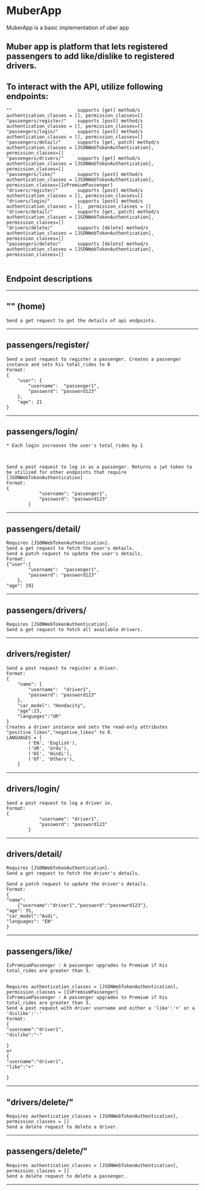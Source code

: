 # MuberApp
MuberApp is a basic implementation of uber app


## Muber app is platform that lets registered passengers to add like/dislike to registered drivers.


## To interact with the API, utilize following endpoints:

```
""                        supports [get] method/s                     authentication_classes = [], permission_classes=[]
"passengers/register/"    supports [post] method/s                    authentication_classes = [], permission_classes=[]
"passengers/login/"       supports [post] method/s                    authentication_classes = [], permission_classes=[]
"passengers/detail/"      supports [get, patch] method/s              authentication_classes = [JSONWebTokenAuthentication], permission_classes=[]
"passengers/drivers/"     supports [get] method/s                     authentication_classes = [JSONWebTokenAuthentication], permission_classes=[]
"passengers/like/"        supports [post] method/s                    authentication_classes = [JSONWebTokenAuthentication], permission_classes=[IsPremiumPassenger]
"drivers/register/"       supports [post] method/s                    authentication_classes = [], permission_classes=[]
"drivers/login/"          supports [post] method/s                    authentication_classes = [],  permission_classes = []
"drivers/detail/"         supports [get, patch] method/s               authentication_classes = [JSONWebTokenAuthentication], permission_classes=[]
"drivers/delete/"         supports [delete] method/s                  authentication_classes = [JSONWebTokenAuthentication], permission_classes=[]
"passengers/delete/"      supports [delete] method/s                  authentication_classes = [JSONWebTokenAuthentication], permission_classes=[]


```

## Endpoint descriptions
----------------------------------
## "" (home)
```
Send a get request to get the details of api endpoints. 
```
----------------------------------
## passengers/register/   
```
Send a post request to register a passenger. Creates a passenger instance and sets his total_rides to 0
Format:
{
    "user": {
        "username":  "passenger1",
        "password": "password123"
    },
    "age": 21
}
```
----------------------------------
## passengers/login/
```
* Each login increases the user's total_rides by 1



Send a post request to log in as a passenger. Returns a jwt token to be utilized for other endpoints that require [JSONWebTokenAuthentication]
Format:
{
            "username": "passenger1",
            "password": "password123"
        }

```
----------------------------------
## passengers/detail/
```
Requires [JSONWebTokenAuthentication].
Send a get request to fetch the user's details.
Send a patch request to update the user's details.
Format:
{"user":{
        "username":  "passenger1",
        "password": "password123"
    },
"age": 19}  
```
----------------------------------
## passengers/drivers/
```
Requires [JSONWebTokenAuthentication].
Send a get request to fetch all available drivers.
```
----------------------------------
## drivers/register/
```
Send a post request to register a driver.
Format:
{
    "name": {
        "username":  "driver1",
        "password": "password123"
    },
    "car_model": "Hondacity",
    "age":23,
    "languages":"UR"
}
Creates a driver instance and sets the read-only attributes "positive_likes","negative_likes" to 0.
LANGUAGES = [
        ('EN', 'English'),
        ('UR', 'Urdu'),
        ('HI', 'Hindi'),
        ('OT', 'Others'),
    ]
```
----------------------------------
## drivers/login/
```
Send a post request to log a driver in.
Format:
{
            "username": "driver1",
            "password": "password123"
        }

```
----------------------------------

## drivers/detail/
```
Requires [JSONWebTokenAuthentication].
Send a get request to fetch the driver's details.

Send a patch request to update the driver's details.
Format:
{
"name":
    {"username":"driver1","password":"passowrd123"},
"age": 35,
"car_model":"Audi",
"languages": "EN"
}
```
----------------------------------
## passengers/like/

```
IsPremiumPassenger : A passenger upgrades to Premium if his total_rides are greater than 3.


Requires authentication_classes = [JSONWebTokenAuthentication], permission_classes = [IsPremiumPassenger]
IsPremiumPassenger : A passenger upgrades to Premium if his total_rides are greater than 3.
Send a post request with driver username and either a 'like':'+' or a 'dislike':'-'
Format:
{
"username":"driver1",
"dislike":"-"

}
or
{
"username":"driver1",
"like":"+"

}
```
----------------------------------
## "drivers/delete/"
```
Requires authentication_classes = [JSONWebTokenAuthentication], permission_classes = []
Send a delete request to delete a driver.

```
----------------------------------
## passengers/delete/"
```
Requires authentication_classes = [JSONWebTokenAuthentication], permission_classes = []
Send a delete request to delete a passenger.

```
----------------------------------


